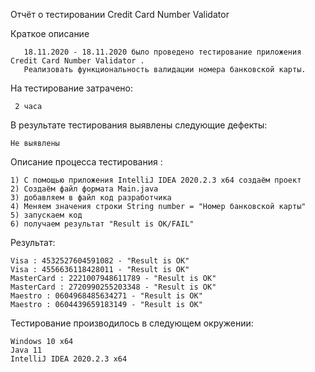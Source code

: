  Отчёт о тестировании Credit Card Number Validator

Краткое описание

       18.11.2020 - 18.11.2020 было проведено тестирование приложения Credit Card Number Validator .
       Реализовать функциональность валидации номера банковской карты.

На тестирование затрачено: 
     
     2 часа

В результате тестирования выявлены следующие дефекты:

    Не выявлены

Описание процесса тестирования :

    1) С помощью приложения IntelliJ IDEA 2020.2.3 x64 создаём проект 
    2) Создаём файл формата Main.java
    3) добавляем в файл код разработчика
    4) Меняем значения строки String number = "Номер банковской карты"
    5) запускаем код
    6) получаем результат "Result is OK/FAIL"
 
 Результат: 
 
    Visa : 4532527604591082 - "Result is OK"
    Visa : 4556636118428011 - "Result is OK"
    MasterCard : 2221007948611789 - "Result is OK"
    MasterCard : 2720990255203348 - "Result is OK"
    Maestro : 0604968485634271 - "Result is OK"
    Maestro : 0604439659183149 - "Result is OK"

Тестирование производилось в следующем окружении:

    Windows 10 x64
    Java 11
    IntelliJ IDEA 2020.2.3 x64
